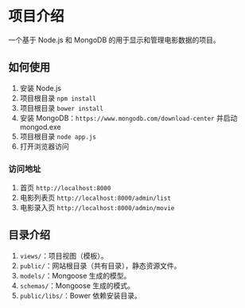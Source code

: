 # 项目介绍

一个基于 Node.js 和 MongoDB 的用于显示和管理电影数据的项目。

## 如何使用

1. 安装 Node.js
2. 项目根目录 `npm install`
3. 项目根目录 `bower install`
4. 安装 MongoDB：`https://www.mongodb.com/download-center` 并启动 mongod.exe
5. 项目根目录 `node app.js`
6. 打开浏览器访问
### 访问地址
1. 首页 `http://localhost:8000`
2. 电影列表页 `http://localhost:8000/admin/list`
3. 电影录入页 `http://localhost:8000/admin/movie`


## 目录介绍

1. `views/`：项目视图（模板）。
2. `public/`：网站根目录（共有目录），静态资源文件。
3. `models/`：Mongoose 生成的模型。
4. `schemas/`：Mongoose 生成的模式。
5. `public/libs/`：Bower 依赖安装目录。

